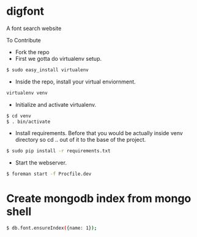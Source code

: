digfont
=======

A font search website


To Contribute

* Fork the repo
* First we gotta do virtualenv setup.

```sh
$ sudo easy_install virtualenv
```
* Inside the repo, install your virtual enviornment.

```sh
virtualenv venv
```
* Initialize and activate virtualenv.

```sh
$ cd venv
$ . bin/activate
```
* Install requirements. Before that you would be actually inside venv directory so cd .. out of it to the base of the project.

```sh
$ sudo pip install -r requirements.txt
```
* Start the webserver.

```sh
$ foreman start -f Procfile.dev
```

# Create mongodb index from mongo shell

```sh
$ db.font.ensureIndex({name: 1});
```
